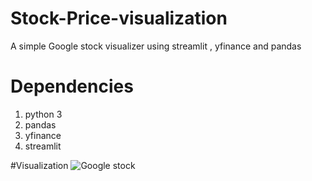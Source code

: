 # Stock-Price-visualization
A simple Google stock visualizer using streamlit , yfinance and pandas

# Dependencies
1. python 3
2. pandas
3. yfinance
4. streamlit


#Visualization
![Google stock](https://github.com/lukwiya23/Stock-Price-visualization/blob/master/illustration/googlestock.png) 
